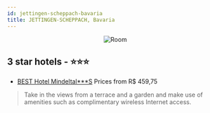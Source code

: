 ```yaml
---
id: jettingen-scheppach-bavaria
title: JETTINGEN-SCHEPPACH, Bavaria
---
```


<center><img src="https://i.travelapi.com/hotels/2000000/1410000/1400200/1400193/7c329e81_z.jpg" alt="Room" /></center>


##  3 star hotels - ⭐️⭐️⭐️

-    [BEST Hotel Mindeltal***S](https://us.hurb.com/hotels/jettingen-scheppach/best-hotel-mindeltal-s-JNP-JP425496?cmp=18055) Prices from R$ 459,75
   > Take in the views from a terrace and a garden and make use of amenities such as complimentary wireless Internet access.
